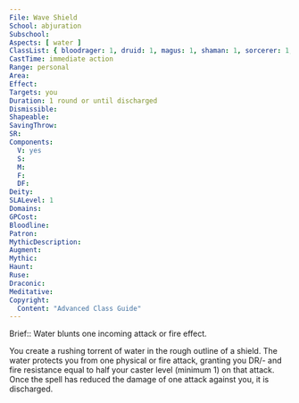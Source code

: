 ```yaml
---
File: Wave Shield
School: abjuration
Subschool: 
Aspects: [ water ]
ClassList: { bloodrager: 1, druid: 1, magus: 1, shaman: 1, sorcerer: 1, wizard: 1, witch: 1 }
CastTime: immediate action
Range: personal
Area: 
Effect: 
Targets: you
Duration: 1 round or until discharged
Dismissible: 
Shapeable: 
SavingThrow: 
SR: 
Components:
  V: yes
  S: 
  M: 
  F: 
  DF: 
Deity: 
SLALevel: 1
Domains: 
GPCost: 
Bloodline: 
Patron: 
MythicDescription: 
Augment: 
Mythic: 
Haunt: 
Ruse: 
Draconic: 
Meditative: 
Copyright:
  Content: "Advanced Class Guide"
---
```

Brief:: Water blunts one incoming attack or fire effect.

You create a rushing torrent of water in the rough outline of a shield. The water protects you from one physical or fire attack, granting you DR/- and fire resistance equal to half your caster level (minimum 1) on that attack. Once the spell has reduced the damage of one attack against you, it is discharged.
